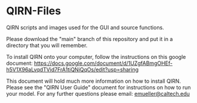 # QIRN-Files
QIRN scripts and images used for the GUI and source functions.

Please download the "main" branch of this repository and put it in a directory that you will remember. 

To install QIRN onto your computer, follow the instructions on this google document: https://docs.google.com/document/d/1UZgfABmgOHEf-h5V1X96aLvqdTVid7FrA1tiQNiQqOs/edit?usp=sharing

This document will hold much more information on how to install QIRN. Please see the "QIRN User Guide" document for instructions on how to run your model. For any further questions please email: emueller@caltech.edu
